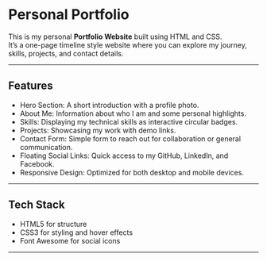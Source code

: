 # Personal Portfolio

This is my personal **Portfolio Website** built using HTML and CSS.  
It’s a one-page timeline style website where you can explore my journey, skills, projects, and contact details.  

---

## Features
- Hero Section: A short introduction with a profile photo.  
- About Me: Information about who I am and some personal highlights.  
- Skills: Displaying my technical skills as interactive circular badges.  
- Projects: Showcasing my work with demo links.  
- Contact Form: Simple form to reach out for collaboration or general communication.  
- Floating Social Links: Quick access to my GitHub, LinkedIn, and Facebook.  
- Responsive Design: Optimized for both desktop and mobile devices.  

---

## Tech Stack
- HTML5 for structure  
- CSS3 for styling and hover effects  
- Font Awesome for social icons  


---

